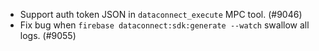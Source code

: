 - Support auth token JSON in `dataconnect_execute` MPC tool. (#9046)
- Fix bug when `firebase dataconnect:sdk:generate --watch` swallow all logs. (#9055)
